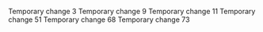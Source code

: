 Temporary change 3
Temporary change 9
Temporary change 11
Temporary change 51
Temporary change 68
Temporary change 73
